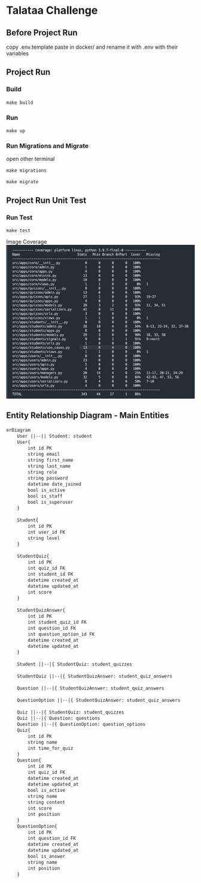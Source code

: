 # Talataa Challenge


## Before Project Run

copy .env.template paste in docker/ and rename it with .env with their variables
## Project Run

### Build 
```
make build
```

### Run 
```
make up
```

### Run Migrations and Migrate

open other terminal
```
make migrations
```

```
make migrate
```

## Project Run Unit Test

### Run Test
```
make test
```


Image Coverage
![Alt text](./coverage.png "swagger auth")


## Entity Relationship Diagram - Main Entities


```mermaid
erDiagram
    User ||--|| Student: student
    User{
        int id PK
        string email
        string first_name
        string last_name
        string role
        string password
        datetime date_joined
        bool is_active
        bool is_staff
        bool is_superuser
    }

    Student{
        int id PK
        int user_id FK
        string level
    }

    StudentQuiz{
        int id PK
        int quiz_id FK
        int student_id FK
        datetime created_at
        datetime updated_at
        int score
    }

    StudentQuizAnswer{
        int id PK
        int student_quiz_id FK
        int question_id FK
        int question_option_id FK
        datetime created_at
        datetime updated_at
    }

    Student ||--|{ StudentQuiz: student_quizzes

    StudentQuiz ||--|{ StudentQuizAnswer: student_quiz_answers

    Question ||--|{ StudentQuizAnswer: student_quiz_answers

    QuestionOption ||--|{ StudentQuizAnswer: student_quiz_answers

    Quiz ||--|{ StudentQuiz: student_quizzes
    Quiz ||--|{ Question: questions
    Question ||--|{ QuestionOption: question_options
    Quiz{
        int id PK
        string name
        int time_for_quiz
    }
    Question{
        int id PK
        int quiz_id FK
        datetime created_at
        datetime updated_at
        bool is_active
        string name
        string content
        int score
        int position
    }
    QuestionOption{
        int id PK
        int question_id FK
        datetime created_at
        datetime updated_at
        bool is_answer
        string name
        int position
    }
```